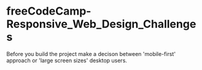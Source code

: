 # freeCodeCamp-Responsive_Web_Design_Challenges

Before you build the project make a decison between 'mobile-first' approach or 'large screen sizes' desktop users.
